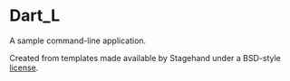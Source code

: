 # Dart_L

A sample command-line application.

Created from templates made available by Stagehand under a BSD-style
[license](https://github.com/dart-lang/stagehand/blob/master/LICENSE).
